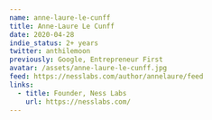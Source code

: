 ```yaml
---
name: anne-laure-le-cunff
title: Anne-Laure Le Cunff
date: 2020-04-28
indie_status: 2+ years
twitter: anthilemoon
previously: Google, Entrepreneur First
avatar: /assets/anne-laure-le-cunff.jpg
feed: https://nesslabs.com/author/annelaure/feed
links:
  - title: Founder, Ness Labs
    url: https://nesslabs.com/
---
```

